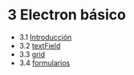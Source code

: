 # 3 Electron básico

- 3.1 [Introducción](./01_introduccion.md)
- 3.2 [textField](./02_textField.md)
- 3.3 [grid](./03_grid.md)
- 3.4 [formularios](./04_formularios.md)

